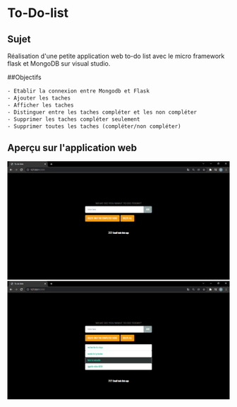 # To-Do-list
## Sujet
Réalisation d'une petite application web to-do list avec le micro framework flask et MongoDB sur visual studio.  

##Objectifs
```
- Etablir la connexion entre Mongodb et Flask
- Ajouter les taches 
- Afficher les taches
- Distinguer entre les taches compléter et les non compléter
- Supprimer les taches compléter seulement 
- Supprimer toutes les taches (compléter/non compléter) 
```

## Aperçu sur l'application web
<img src="/captures/1.PNG" alt="" />
<img src="./captures/2.PNG" alt="" />

